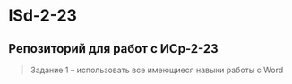 # ISd-2-23

## Репозиторий для работ с ИСр-2-23

> Задание 1 – использовать все имеющиеся навыки работы с Word

